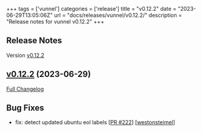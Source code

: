+++
tags = ['vunnel']
categories = ['release']
title = "v0.12.2"
date = "2023-06-29T13:05:06Z"
url = "docs/releases/vunnel/v0.12.2/"
description = "Release notes for vunnel v0.12.2"
+++

## Release Notes

Version [v0.12.2](https://github.com/anchore/vunnel/releases/tag/v0.12.2)

## [v0.12.2](https://github.com/anchore/vunnel/tree/v0.12.2) (2023-06-29)

[Full Changelog](https://github.com/anchore/vunnel/compare/v0.12.1...v0.12.2)

## Bug Fixes

- fix: detect updated ubuntu eol labels [[PR #222](https://github.com/anchore/vunnel/pull/222)] [[westonsteimel](https://github.com/westonsteimel)]
